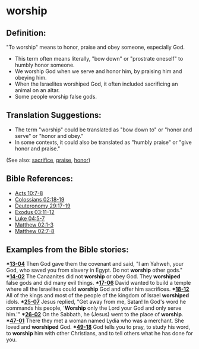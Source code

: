 # worship #

## Definition: ##

"To worship" means to honor, praise and obey someone, especially God.

* This term often means literally, "bow down" or "prostrate oneself" to humbly honor someone.
* We worship God when we serve and honor him, by praising him and obeying him.
* When the Israelites worshiped God, it often included sacrificing an animal on an altar. 
* Some people worship false gods.

## Translation Suggestions: ##

* The term "worship" could be translated as "bow down to" or "honor and serve" or "honor and obey."
* In some contexts, it could also be translated as "humbly praise" or "give honor and praise."
 
(See also: [sacrifice](../other/sacrifice.md), [praise](../other/praise.md), [honor](../other/honor.md))  

## Bible References: ##

* [Acts 10:7-8](https://door43.org/en/bible/notes/act/10/07)
* [Colossians 02:18-19](https://door43.org/en/bible/notes/col/02/18)
* [Deuteronomy 29:17-19](https://door43.org/en/bible/notes/deu/29/17)
* [Exodus 03:11-12](https://door43.org/en/bible/notes/exo/03/11)
* [Luke 04:5-7](https://door43.org/en/bible/notes/luk/04/05)
* [Matthew 02:1-3](https://door43.org/en/bible/notes/mat/02/01)
* [Matthew 02:7-8](https://door43.org/en/bible/notes/mat/02/07)

## Examples from the Bible stories: ##

  __*[13-04](https://door43.org/en/obs/notes/frames/13-04)__  Then God gave them the covenant and said, "I am Yahweh, your God, who saved you from slavery in Egypt. Do not __worship__ other gods."
  __*[14-02](https://door43.org/en/obs/notes/frames/14-02)__  The Canaanites did not __worship__ or obey God. They __worshiped__ false gods and did many evil things.
  __*[17-06](https://door43.org/en/obs/notes/frames/17-06)__  David wanted to build a temple where all the Israelites could __worship__ God and offer him sacrifices.
  __*[18-12](https://door43.org/en/obs/notes/frames/18-12)__  All of the kings and most of the people of the kingdom of Israel __worshiped__ idols.
  __*[25-07](https://door43.org/en/obs/notes/frames/25-07)__  Jesus replied, "Get away from me, Satan! In God's word he commands his people, '__Worship__ only the Lord your God and only serve him.'"
  __*[26-02](https://door43.org/en/obs/notes/frames/26-02)__  On the Sabbath, he (Jesus) went to the place of __worship__.
  __*[47-01](https://door43.org/en/obs/notes/frames/47-01)__  There they met a woman named Lydia who was a merchant. She loved and __worshiped__ God.
  __*[49-18](https://door43.org/en/obs/notes/frames/49-18)__  God tells you to pray, to study his word, to __worship__ him with other Christians, and to tell others what he has done for you. 



